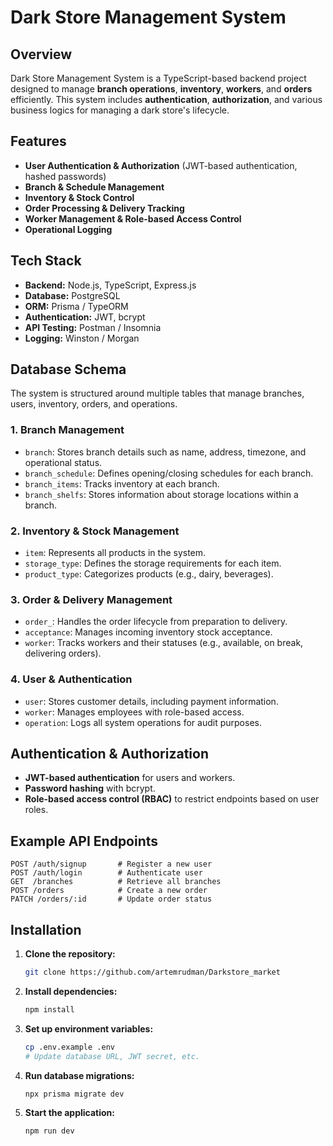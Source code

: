 # Dark Store Management System

## Overview
Dark Store Management System is a TypeScript-based backend project designed to manage **branch operations**, **inventory**, **workers**, and **orders** efficiently. This system includes **authentication**, **authorization**, and various business logics for managing a dark store's lifecycle.

## Features
- **User Authentication & Authorization** (JWT-based authentication, hashed passwords)
- **Branch & Schedule Management**
- **Inventory & Stock Control**
- **Order Processing & Delivery Tracking**
- **Worker Management & Role-based Access Control**
- **Operational Logging**

## Tech Stack
- **Backend:** Node.js, TypeScript, Express.js
- **Database:** PostgreSQL
- **ORM:** Prisma / TypeORM
- **Authentication:** JWT, bcrypt
- **API Testing:** Postman / Insomnia
- **Logging:** Winston / Morgan

## Database Schema
The system is structured around multiple tables that manage branches, users, inventory, orders, and operations.

### 1. **Branch Management**
- `branch`: Stores branch details such as name, address, timezone, and operational status.
- `branch_schedule`: Defines opening/closing schedules for each branch.
- `branch_items`: Tracks inventory at each branch.
- `branch_shelfs`: Stores information about storage locations within a branch.

### 2. **Inventory & Stock Management**
- `item`: Represents all products in the system.
- `storage_type`: Defines the storage requirements for each item.
- `product_type`: Categorizes products (e.g., dairy, beverages).

### 3. **Order & Delivery Management**
- `order_`: Handles the order lifecycle from preparation to delivery.
- `acceptance`: Manages incoming inventory stock acceptance.
- `worker`: Tracks workers and their statuses (e.g., available, on break, delivering orders).

### 4. **User & Authentication**
- `user`: Stores customer details, including payment information.
- `worker`: Manages employees with role-based access.
- `operation`: Logs all system operations for audit purposes.

## Authentication & Authorization
- **JWT-based authentication** for users and workers.
- **Password hashing** with bcrypt.
- **Role-based access control (RBAC)** to restrict endpoints based on user roles.

## Example API Endpoints
```http
POST /auth/signup       # Register a new user
POST /auth/login        # Authenticate user
GET  /branches          # Retrieve all branches
POST /orders            # Create a new order
PATCH /orders/:id       # Update order status
```

## Installation
1. **Clone the repository:**
   ```sh
   git clone https://github.com/artemrudman/Darkstore_market
   ```

2. **Install dependencies:**
   ```sh
   npm install
   ```

3. **Set up environment variables:**
   ```sh
   cp .env.example .env
   # Update database URL, JWT secret, etc.
   ```

4. **Run database migrations:**
   ```sh
   npx prisma migrate dev
   ```

5. **Start the application:**
   ```sh
   npm run dev
   ```
